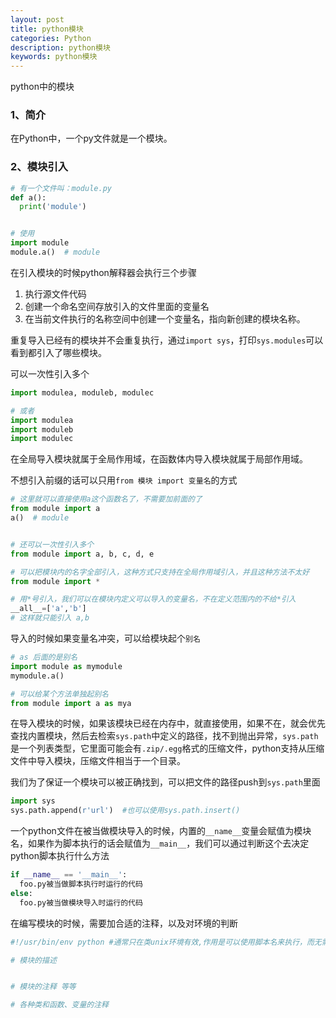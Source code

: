 ```yaml
---
layout: post
title: python模块
categories: Python
description: python模块
keywords: python模块
---
```


python中的模块

### 1、简介

在Python中，一个py文件就是一个模块。

### 2、模块引入

```py
# 有一个文件叫：module.py
def a():
  print('module')


# 使用
import module
module.a()  # module
```

在引入模块的时候python解释器会执行三个步骤

1. 执行源文件代码
2. 创建一个命名空间存放引入的文件里面的变量名
3. 在当前文件执行的名称空间中创建一个变量名，指向新创建的模块名称。

重复导入已经有的模块并不会重复执行，通过`import sys`，打印`sys.modules`可以看到都引入了哪些模块。

可以一次性引入多个

```py
import modulea, moduleb, modulec

# 或者
import modulea
import moduleb
import modulec
```

在全局导入模块就属于全局作用域，在函数体内导入模块就属于局部作用域。

不想引入前缀的话可以只用`from 模块 import 变量名`的方式

```py
# 这里就可以直接使用a这个函数名了，不需要加前面的了
from module import a
a()  # module


# 还可以一次性引入多个
from module import a, b, c, d, e

# 可以把模块内的名字全部引入，这种方式只支持在全局作用域引入，并且这种方法不太好
from module import *

# 用*号引入，我们可以在模块内定义可以导入的变量名，不在定义范围内的不给*引入
__all__=['a','b']
# 这样就只能引入 a,b
```

导入的时候如果变量名冲突，可以给模块起个`别名`

```py
# as 后面的是别名
import module as mymodule
mymodule.a()

# 可以给某个方法单独起别名
from module import a as mya
```

在导入模块的时候，如果该模块已经在内存中，就直接使用，如果不在，就会优先查找内置模块，然后去检索`sys.path`中定义的路径，找不到抛出异常，`sys.path`是一个列表类型，它里面可能会有`.zip/.egg`格式的压缩文件，python支持从压缩文件中导入模块，压缩文件相当于一个目录。

我们为了保证一个模块可以被正确找到，可以把文件的路径push到`sys.path`里面

```py
import sys
sys.path.append(r'url')  #也可以使用sys.path.insert()
```

一个python文件在被当做模块导入的时候，内置的`__name__`变量会赋值为模块名，如果作为脚本执行的话会赋值为`__main__`，我们可以通过判断这个去决定python脚本执行什么方法

```py
if __name__ == '__main__':
  foo.py被当做脚本执行时运行的代码
else:
  foo.py被当做模块导入时运行的代码
```

在编写模块的时候，需要加合适的注释，以及对环境的判断

```py
#!/usr/bin/env python #通常只在类unix环境有效,作用是可以使用脚本名来执行，而无需直接调用解释器。

# 模块的描述


# 模块的注释 等等

# 各种类和函数、变量的注释
```
